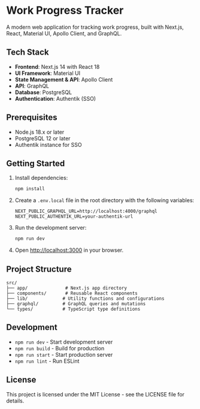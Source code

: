 # Work Progress Tracker

A modern web application for tracking work progress, built with Next.js, React, Material UI, Apollo Client, and GraphQL.

## Tech Stack

- **Frontend**: Next.js 14 with React 18
- **UI Framework**: Material UI
- **State Management & API**: Apollo Client
- **API**: GraphQL
- **Database**: PostgreSQL
- **Authentication**: Authentik (SSO)

## Prerequisites

- Node.js 18.x or later
- PostgreSQL 12 or later
- Authentik instance for SSO

## Getting Started

1. Install dependencies:
   ```bash
   npm install
   ```

2. Create a `.env.local` file in the root directory with the following variables:
   ```
   NEXT_PUBLIC_GRAPHQL_URL=http://localhost:4000/graphql
   NEXT_PUBLIC_AUTHENTIK_URL=your-authentik-url
   ```

3. Run the development server:
   ```bash
   npm run dev
   ```

4. Open [http://localhost:3000](http://localhost:3000) in your browser.

## Project Structure

```
src/
├── app/              # Next.js app directory
├── components/       # Reusable React components
├── lib/             # Utility functions and configurations
├── graphql/         # GraphQL queries and mutations
└── types/           # TypeScript type definitions
```

## Development

- `npm run dev` - Start development server
- `npm run build` - Build for production
- `npm run start` - Start production server
- `npm run lint` - Run ESLint

## License

This project is licensed under the MIT License - see the LICENSE file for details. 
